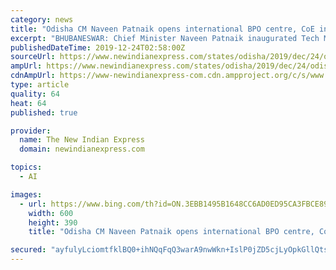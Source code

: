 ```yaml
---
category: news
title: "Odisha CM Naveen Patnaik opens international BPO centre, CoE in Artificial Intelligence"
excerpt: "BHUBANESWAR: Chief Minister Naveen Patnaik inaugurated Tech Mahindra’s international BPO centre and a Centre of Excellence (CoE) in Artificial Intelligence here on Monday which will create a pool of trained manpower in new-age technologies and enhance employment opportunities in the IT space. Official sources said the BPO centre will open up ..."
publishedDateTime: 2019-12-24T02:58:00Z
sourceUrl: https://www.newindianexpress.com/states/odisha/2019/dec/24/odisha-cm-naveen-patnaik-opens-international-bpo-centre-coe-in-artificial-intelligence-2080301.html
ampUrl: https://www.newindianexpress.com/states/odisha/2019/dec/24/odisha-cm-naveen-patnaik-opens-international-bpo-centre-coe-in-artificial-intelligence-2080301.amp
cdnAmpUrl: https://www-newindianexpress-com.cdn.ampproject.org/c/s/www.newindianexpress.com/states/odisha/2019/dec/24/odisha-cm-naveen-patnaik-opens-international-bpo-centre-coe-in-artificial-intelligence-2080301.amp
type: article
quality: 64
heat: 64
published: true

provider:
  name: The New Indian Express
  domain: newindianexpress.com

topics:
  - AI

images:
  - url: https://www.bing.com/th?id=ON.3EBB1495B1648CC6AD0ED95CA3FBCE89
    width: 600
    height: 390
    title: "Odisha CM Naveen Patnaik opens international BPO centre, CoE in Artificial Intelligence"

secured: "ayfulyLciomtfklBQ0+ihNQqFqQ3warA9nwWkn+IslP0jZD5cjLyOpkGllQtsh+JoY5HVOOSTUPKLKSQz8bSrQJ7PHh7IyNvNer5hGi7ByCIbxvgfrTH8x69w/aFE31x1sU/9NU2w/pLNmggUOiAkonmqF20Siz5YFaK3BIHsdm7Zz49YPiEY4I3JmmIOARwBLx3PAS6hdyDNcr43XlxVEvagvGGug6YwUIQi4WtCc6QsU9L8RWIO2S/hNX2J3DY5BLCrd8CG1AJq/A1MwmnqQ==;5Kl5Hcwe23muUDOfP4sNdg=="
---
```


